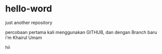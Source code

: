 # hello-word
just another repository

percobaan pertama kali menggunakan GITHUB, dan dengan Branch baru 
i'm Khairul Umam

hii
